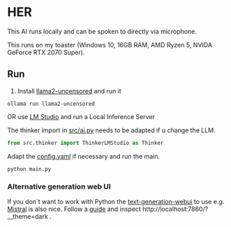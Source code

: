 # HER

This AI runs locally and can be spoken to directly via microphone.

This runs on my toaster (Windows 10, 16GB RAM, AMD Ryzen 5, NVIDA GeForce RTX 2070 Super).

## Run

1. Install [llama2-uncensored](https://ollama.com/library/llama2-uncensored) and run it

```shell
ollama run llama2-uncensored
```

OR use [LM Studio](https://lmstudio.ai/) and run a Local Inference Server

The thinker import in [src/ai.py]() needs to be adapted if u change the LLM.

````python
from src.thinker import ThinkerLMStudio as Thinker
````

Adapt the [config.yaml]() if necessary and run the main.

````shell
python main.py
````

### Alternative generation web UI

If you don`t want to work with Python the [text-generation-webui](https://github.com/oobabooga/text-generation-webui) to
use e.g. [Mistral](https://huggingface.co/TheBloke/CapybaraHermes-2.5-Mistral-7B-AWQ) is also nice.
Follow a [guide](https://www.youtube.com/watch?v=hGHgMUWC3GI) and inspect http://localhost:7860/?__theme=dark .

